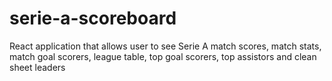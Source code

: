 # serie-a-scoreboard
React application that allows user to see Serie A match scores, match stats, match goal scorers, league table, top goal scorers, top assistors and clean sheet leaders

